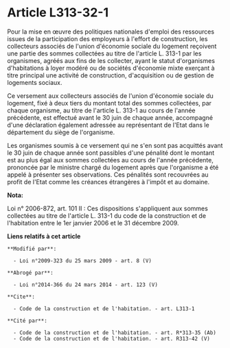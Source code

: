 # Article L313-32-1

Pour la mise en œuvre des politiques nationales d'emploi des ressources issues de la participation des employeurs à l'effort
de construction, les collecteurs associés de l'union d'économie sociale du logement reçoivent une partie des sommes
collectées au titre de l'article L. 313-1 par les organismes, agréés aux fins de les collecter, ayant le statut d'organismes
d'habitations à loyer modéré ou de sociétés d'économie mixte exerçant à titre principal une activité de construction,
d'acquisition ou de gestion de logements sociaux. 

Ce versement aux collecteurs associés de l'union d'économie sociale du logement, fixé à deux tiers du montant total des
sommes collectées, par chaque organisme, au titre de l'article L. 313-1 au cours de l'année précédente, est effectué avant le
30 juin de chaque année, accompagné d'une déclaration également adressée au représentant de l'Etat dans le département du
siège de l'organisme. 

Les organismes soumis à ce versement qui ne s'en sont pas acquittés avant le 30 juin de chaque année sont passibles d'une
pénalité dont le montant est au plus égal aux sommes collectées au cours de l'année précédente, prononcée par le ministre
chargé du logement après que l'organisme a été appelé à présenter ses observations. Ces pénalités sont recouvrées au profit
de l'Etat comme les créances étrangères à l'impôt et au domaine.

**Nota:**

Loi n° 2006-872, art. 101 II : Ces dispositions s'appliquent aux sommes collectées au titre de l'article L. 313-1 du code de
la construction et de l'habitation entre le 1er janvier 2006 et le 31 décembre 2009.

**Liens relatifs à cet article**

	**Modifié par**:

	  - Loi n°2009-323 du 25 mars 2009 - art. 8 (V)

	**Abrogé par**:

	  - Loi n°2014-366 du 24 mars 2014 - art. 123 (V)

	**Cite**:

	  - Code de la construction et de l'habitation. - art. L313-1

	**Cité par**:

	  - Code de la construction et de l'habitation. - art. R*313-35 (Ab)
	  - Code de la construction et de l'habitation. - art. R313-42 (V)
